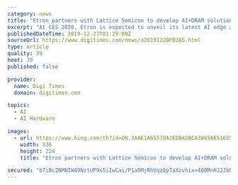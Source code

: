 ```yaml
---
category: news
title: "Etron partners with Lattice Semicon to develop AI+DRAM solutions"
excerpt: "At CES 2020, Etron is expected to unveil its latest AI edge application solution integrating heterogeneous chips including its 256 Mb PRC DRAM, the world's first offering of its kind adopting FI-WLCSP (fan-in wafer level chip scale) packaging technology, the sources said. Etron chairman Nicky Lu has said that Taiwan's semiconductor industry has ..."
publishedDateTime: 2019-12-23T01:29:00Z
sourceUrl: https://www.digitimes.com/news/a20191220PD205.html
type: article
quality: 39
heat: 39
published: false

provider:
  name: Digi Times
  domain: digitimes.com

topics:
  - AI
  - AI Hardware

images:
  - url: https://www.bing.com/th?id=ON.3AAE1A65570A2EDB428CA38656E51655
    width: 336
    height: 224
    title: "Etron partners with Lattice Semicon to develop AI+DRAM solutions"

secured: "b7iBcZNMNIW49NztUP9s5iIwCai/P1a9MjRhVqz8pTaXzvhix+400MnHJ2JbNcqexx77Kg9gHEGWw7b7h1gtVfpVXlC4blVkEk5DxL5qq1+wBS8iade+QGs1eoqF9uaf2vq8VN0kAHbRPTZ6HLSJt66WB5yEF336xvzMJWK7mHzYvN620gqqtsEO5Fl4v3S9wCRcY45Ihhf4rzbjLVT0NLoedIFHYJPEhkTRFDFan/L5ecgxSKeHY8hDjnZn/C6X8+lLQZP2vqy9htTEpm1QzA==;R/ReYucOPqlJC9ba/7mv3w=="
---
```


